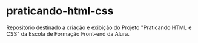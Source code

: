 # praticando-html-css
Repositório destinado a criação e exibição do Projeto "Praticando HTML e CSS" da Escola de Formação Front-end da Alura.
